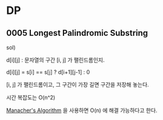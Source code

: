 # DP

## 0005 Longest Palindromic Substring

sol)

d\[i][j] : 문자열의 구간 [i, j] 가 팰린드롬인지.

d\[i][j] = s[i] == s[j] ? d\[i+1][j-1] : 0 

[i, j] 가 팰린드롬이고, 그 구간이 가장 길면 구간을 저장해 놓는다. 

시간 복잡도는 O(n^2)



[Manacher's Algorithm](https://algospot.com/wiki/read/Manacher's_algorithm) 을 사용하면 O(n) 에 해결 가능하다고 한다. 

